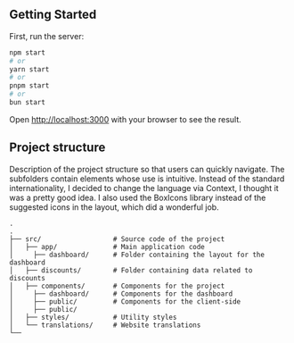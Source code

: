 ## Getting Started

First, run the server:

```bash
npm start
# or
yarn start
# or
pnpm start
# or
bun start
```

Open [http://localhost:3000](http://localhost:3000) with your browser to see the result.

## Project structure

Description of the project structure so that users can quickly navigate.
The subfolders contain elements whose use is intuitive.
Instead of the standard internationality, I decided to change the language via Context, I thought it was a pretty good idea. I also used the BoxIcons library instead of the suggested icons in the layout, which did a wonderful job.

```plaintext
.
.
├── src/                  # Source code of the project
│   ├── app/              # Main application code
│     ├── dashboard/      # Folder containing the layout for the dashboard
│   ├── discounts/        # Folder containing data related to discounts
│   ├── components/       # Components for the project
│     ├── dashboard/      # Components for the dashboard
│     ├── public/         # Components for the client-side
│     ├── public/ 
│   ├── styles/           # Utility styles
│   └── translations/     # Website translations
└── 
